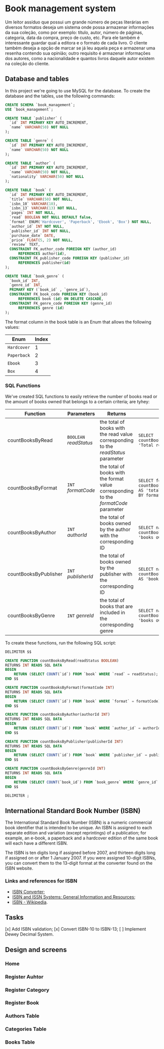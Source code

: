 # Book management system

Um leitor assíduo que possui um grande número de peças literárias em diversos formatos deseja um sistema onde possa armazenar informações da sua coleção, como por exemplo: título, autor, número de páginas, categoria, data da compra, preço de custo, etc. Para ele também é interessante guardar qual a editora e o formato de cada livro.
O cliente também deseja a opção de marcar se já leu aquela peça e armazenar uma resenha contendo sua opinião; outro requisito é armazenar informações dos autores, como a nacionalidade e quantos livros daquele autor existem na coleção do cliente.

## Database and tables

In this project we're going to use MySQL for the database. To create the database and the tables, use the following commands:

```sql
CREATE SCHEMA `book_management`;
USE `book_management`;

CREATE TABLE `publisher` (
  `id` INT PRIMARY KEY AUTO_INCREMENT,
  `name` VARCHAR(50) NOT NULL
);

CREATE TABLE `genre` (
  `id` INT PRIMARY KEY AUTO_INCREMENT,
  `name` VARCHAR(50) NOT NULL
);

CREATE TABLE `author` (
  `id` INT PRIMARY KEY AUTO_INCREMENT,
  `name` VARCHAR(50) NOT NULL,
  `nationality` VARCHAR(50) NOT NULL
);

CREATE TABLE `book` (
  `id` INT PRIMARY KEY AUTO_INCREMENT,
  `title` VARCHAR(50) NOT NULL,
  `isbn_10` VARCHAR(10),
  `isbn_13` VARCHAR(13) NOT NULL,
  `pages` INT NOT NULL,
  `read` BOOLEAN NOT NULL DEFAULT false,
  `format` ENUM('Hardcover', 'Paperback', 'Ebook', 'Box') NOT NULL,
  `author_id` INT NOT NULL,
  `publisher_id` INT NOT NULL,
  `purchase_date` DATE,
  `price` FLOAT(5, 2) NOT NULL,
  `review` TEXT,
  CONSTRAINT FK_author_code FOREIGN KEY (author_id)
      REFERENCES author(id),
  CONSTRAINT FK_publisher_code FOREIGN KEY (publisher_id)
      REFERENCES publisher(id)
);

CREATE TABLE `book_genre` (
  `book_id` INT,
  `genre_id` INT,
  PRIMARY KEY (`book_id` , `genre_id`),
  CONSTRAINT FK_book_code FOREIGN KEY (book_id)
      REFERENCES book (id) ON DELETE CASCADE,
  CONSTRAINT FK_genre_code FOREIGN KEY (genre_id)
      REFERENCES genre (id)
);
```

The format column in the book table is an Enum that allows the following values:

| Enum        | Index |
| ----------- | ----- |
| `Hardcover` | 1     |
| `Paperback` | 2     |
| `Ebook`     | 3     |
| `Box`       | 4     |

### SQL Functions

We've created SQL functions to easily retrieve the number of books read or the amount of books owned that belongs to a certain criteria; are tyhey:

| Function              | Parameters                | Returns                                                                                 | Example                                                                           |
| --------------------- | ------------------------- | --------------------------------------------------------------------------------------- | --------------------------------------------------------------------------------- |
| countBooksByRead      | `BOOLEAN` _readStatus_    | the total of books with the read value corresponding to the _readStatus_ parameter      | `SELECT countBooksByRead(true) AS 'Total read books';`                            |
| countBooksByFormat    | `INT` _formatCode_        | the total of books with the format value corresponding to the _formatCode_ parameter    | `SELECT format, countBooksByFormat(format) AS 'total' FROM book GROUP BY format;` |
| countBooksByAuthor    | `INT` _authorId_          | the total of books owned by the author with the corresponding ID                        | `SELECT name, countBooksByAuthor(id) AS 'books owned' FROM author;`               |
| countBooksByPublisher | `INT` _publisherId_       | the total of books owned by the publisher with the corresponding ID                     | `SELECT name, countBooksByPublisher(id) AS 'books' FROM publisher;`               |
| countBooksByGenre     | `INT` _genreId_           | the total of books that are included in the corresponding genre                         | `SELECT name, countBooksByGenre(id) AS 'books owned' FROM genre;`                 |

To create these functions, run the following SQL script:

```sql
DELIMITER $$

CREATE FUNCTION countBooksByRead(readStatus BOOLEAN)
RETURNS INT READS SQL DATA
BEGIN
	RETURN (SELECT COUNT(`id`) FROM `book` WHERE `read` = readStatus);
END $$

CREATE FUNCTION countBooksByFormat(formatCode INT)
RETURNS INT READS SQL DATA
BEGIN
	RETURN (SELECT COUNT(`id`) FROM `book` WHERE `format` = formatCode);
END $$

CREATE FUNCTION countBooksByAuthor(authorId INT)
RETURNS INT READS SQL DATA
BEGIN
	RETURN (SELECT COUNT(`id`) FROM `book` WHERE `author_id` = authorId);
END $$

CREATE FUNCTION countBooksByPublisher(publisherId INT)
RETURNS INT READS SQL DATA
BEGIN
	RETURN (SELECT COUNT(`id`) FROM `book` WHERE `publisher_id` = publisherId);
END $$

CREATE FUNCTION countBooksByGenre(genreId INT)
RETURNS INT READS SQL DATA
BEGIN
	RETURN (SELECT COUNT(`book_id`) FROM `book_genre` WHERE `genre_id` = genreId);
END $$

DELIMITER ;
```

## International Standard Book Number (ISBN)

The International Standard Book Number (ISBN) is a numeric commercial book identifier that is intended to be unique. An ISBN is assigned to each separate edition and variation (except reprintings) of a publication; for example, an e-book, a paperback and a hardcover edition of the same book will each have a different ISBN.

The ISBN is ten digits long if assigned before 2007, and thirteen digits long if assigned on or after 1 January 2007. If you were assigned 10-digit ISBNs, you can convert them to the 13-digit format at the converter found on the ISBN website.

### Links and references for ISBN

- [ISBN Converter](https://www.isbn.org/ISBN_converter);
- [ISBN and ISSN Systems: General Information and Resources](https://libguides.ala.org/isbn-issn#:~:text=ISBN%20General%20Information,whether%20printed%2C%20audio%20or%20electronic.);
- [ISBN - Wikipedia](https://en.wikipedia.org/wiki/ISBN).

## Tasks

[x] Add ISBN validation;
[x] Convert ISBN-10 to ISBN-13;
[ ] Implement Dewey Decimal System.

## Design and screens

### Home

### Register Auhtor

### Register Category

### Register Book

### Authors Table

### Categories Table

### Books Table
